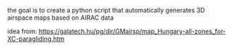 the goal is to create a python script that automatically generates 3D airspace maps based on AIRAC data

idea from: https://galatech.hu/pg/dir/GMairsp/map_Hungary-all-zones_for-XC-paragliding.htm